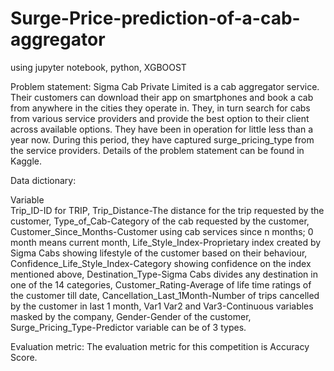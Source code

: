 # Surge-Price-prediction-of-a-cab-aggregator
using jupyter notebook, python, XGBOOST

Problem statement:
                   Sigma Cab Private Limited is a cab aggregator service. Their customers can download their app on smartphones and book a cab from anywhere in the cities they operate in. They, in turn search for cabs from various service providers and provide the best option to their client across available options. They have been in operation for little less than a year now. During this period, they have captured surge_pricing_type from the service providers. Details of the problem statement can be found in Kaggle.


Data dictionary:

Variable 	                       
Trip_ID-ID for TRIP, 
Trip_Distance-The distance for the trip requested by the customer,
Type_of_Cab-Category of the cab requested by the customer,
Customer_Since_Months-Customer using cab services since n months; 0 month means current month,
Life_Style_Index-Proprietary index created by Sigma Cabs showing lifestyle of the customer based on their behaviour,
Confidence_Life_Style_Index-Category showing confidence on the index mentioned above,
Destination_Type-Sigma Cabs divides any destination in one of the 14 categories,
Customer_Rating-Average of life time ratings of the customer till date,
Cancellation_Last_1Month-Number of trips cancelled by the customer in last 1 month,
Var1 Var2 and Var3-Continuous variables masked by the company, 
Gender-Gender of the customer,
Surge_Pricing_Type-Predictor variable can be of 3 types.

Evaluation metric:
               The evaluation metric for this competition is Accuracy Score.
